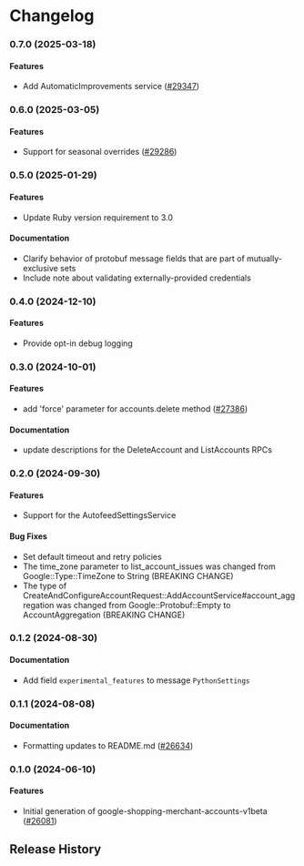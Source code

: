 # Changelog

### 0.7.0 (2025-03-18)

#### Features

* Add AutomaticImprovements service ([#29347](https://github.com/googleapis/google-cloud-ruby/issues/29347)) 

### 0.6.0 (2025-03-05)

#### Features

* Support for seasonal overrides ([#29286](https://github.com/googleapis/google-cloud-ruby/issues/29286)) 

### 0.5.0 (2025-01-29)

#### Features

* Update Ruby version requirement to 3.0 
#### Documentation

* Clarify behavior of protobuf message fields that are part of mutually-exclusive sets 
* Include note about validating externally-provided credentials 

### 0.4.0 (2024-12-10)

#### Features

* Provide opt-in debug logging 

### 0.3.0 (2024-10-01)

#### Features

* add 'force' parameter for accounts.delete method ([#27386](https://github.com/googleapis/google-cloud-ruby/issues/27386)) 
#### Documentation

* update descriptions for the DeleteAccount and ListAccounts RPCs 

### 0.2.0 (2024-09-30)

#### Features

* Support for the AutofeedSettingsService 
#### Bug Fixes

* Set default timeout and retry policies 
* The time_zone parameter to list_account_issues was changed from Google::Type::TimeZone to String (BREAKING CHANGE) 
* The type of CreateAndConfigureAccountRequest::AddAccountService#account_aggregation was changed from Google::Protobuf::Empty to AccountAggregation (BREAKING CHANGE) 

### 0.1.2 (2024-08-30)

#### Documentation

* Add field `experimental_features` to message `PythonSettings` 

### 0.1.1 (2024-08-08)

#### Documentation

* Formatting updates to README.md ([#26634](https://github.com/googleapis/google-cloud-ruby/issues/26634)) 

### 0.1.0 (2024-06-10)

#### Features

* Initial generation of google-shopping-merchant-accounts-v1beta ([#26081](https://github.com/googleapis/google-cloud-ruby/issues/26081)) 

## Release History
